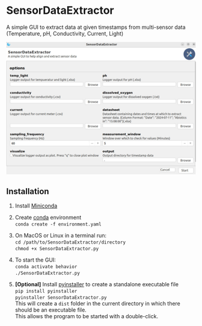 # SensorDataExtractor
A simple GUI to extract data at given timestamps from multi-sensor data (Temperature, pH, Conductivity, Current, Light)

![Interface](https://github.com/fritzfrancisco/SensorDataExtractor/blob/main/gui.jpg)

## Installation

1. Install [Miniconda](https://docs.anaconda.com/miniconda/)  

2. Create [conda](https://docs.anaconda.com/miniconda/) environment  
```conda create -f environment.yaml```

3. On MacOS or Linux in a terminal run:  
```cd /path/to/SensorDataExtractor/directory```  
```chmod +x SensorDataExtractor.py```

4. To start the GUI:  
```conda activate behavior```  
```./SensorDataExtractor.py```

5. **[Optional]** Install [pyinstaller](https://pyinstaller.org/en/stable/) to create a standalone executable file  
```pip install pyinstaller```  
```pyinstaller SensorDataExtractor.py```  
This will create a ```dist``` folder in the current directory in which there should be an executable file.  
This allows the program to be started with a double-click.  
